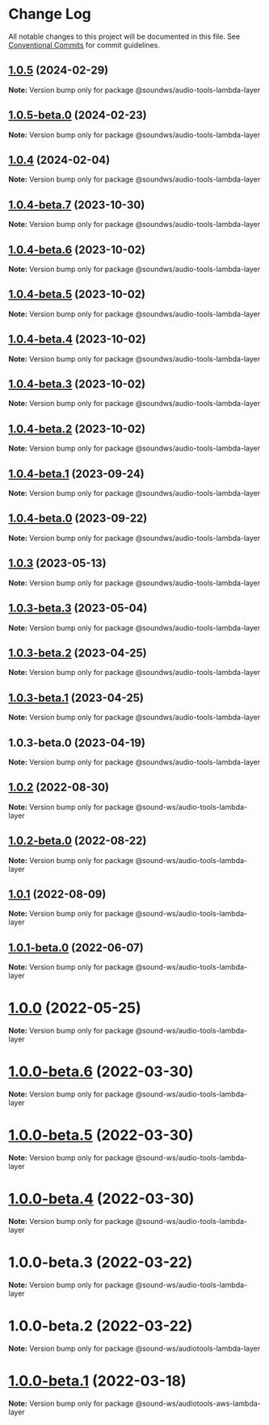 # Change Log

All notable changes to this project will be documented in this file.
See [Conventional Commits](https://conventionalcommits.org) for commit guidelines.

## [1.0.5](https://github.com/sound-ws/audio-tools-lambda-layer/compare/@soundws/audio-tools-lambda-layer@1.0.5-beta.0...@soundws/audio-tools-lambda-layer@1.0.5) (2024-02-29)

**Note:** Version bump only for package @soundws/audio-tools-lambda-layer





## [1.0.5-beta.0](https://github.com/sound-ws/audio-tools-lambda-layer/compare/@soundws/audio-tools-lambda-layer@1.0.4...@soundws/audio-tools-lambda-layer@1.0.5-beta.0) (2024-02-23)

**Note:** Version bump only for package @soundws/audio-tools-lambda-layer





## [1.0.4](https://github.com/sound-ws/audio-tools-lambda-layer/compare/@soundws/audio-tools-lambda-layer@1.0.4-beta.7...@soundws/audio-tools-lambda-layer@1.0.4) (2024-02-04)

**Note:** Version bump only for package @soundws/audio-tools-lambda-layer





## [1.0.4-beta.7](https://github.com/sound-ws/audio-tools-lambda-layer/compare/@soundws/audio-tools-lambda-layer@1.0.4-beta.6...@soundws/audio-tools-lambda-layer@1.0.4-beta.7) (2023-10-30)

**Note:** Version bump only for package @soundws/audio-tools-lambda-layer





## [1.0.4-beta.6](https://github.com/sound-ws/audio-tools-lambda-layer/compare/@soundws/audio-tools-lambda-layer@1.0.4-beta.5...@soundws/audio-tools-lambda-layer@1.0.4-beta.6) (2023-10-02)

**Note:** Version bump only for package @soundws/audio-tools-lambda-layer





## [1.0.4-beta.5](https://github.com/sound-ws/audio-tools-lambda-layer/compare/@soundws/audio-tools-lambda-layer@1.0.4-beta.4...@soundws/audio-tools-lambda-layer@1.0.4-beta.5) (2023-10-02)

**Note:** Version bump only for package @soundws/audio-tools-lambda-layer





## [1.0.4-beta.4](https://github.com/sound-ws/audio-tools-lambda-layer/compare/@soundws/audio-tools-lambda-layer@1.0.4-beta.3...@soundws/audio-tools-lambda-layer@1.0.4-beta.4) (2023-10-02)

**Note:** Version bump only for package @soundws/audio-tools-lambda-layer





## [1.0.4-beta.3](https://github.com/sound-ws/audio-tools-lambda-layer/compare/@soundws/audio-tools-lambda-layer@1.0.4-beta.2...@soundws/audio-tools-lambda-layer@1.0.4-beta.3) (2023-10-02)

**Note:** Version bump only for package @soundws/audio-tools-lambda-layer





## [1.0.4-beta.2](https://github.com/sound-ws/audio-tools-lambda-layer/compare/@soundws/audio-tools-lambda-layer@1.0.4-beta.1...@soundws/audio-tools-lambda-layer@1.0.4-beta.2) (2023-10-02)

**Note:** Version bump only for package @soundws/audio-tools-lambda-layer





## [1.0.4-beta.1](https://github.com/sound-ws/audio-tools-lambda-layer/compare/@soundws/audio-tools-lambda-layer@1.0.4-beta.0...@soundws/audio-tools-lambda-layer@1.0.4-beta.1) (2023-09-24)

**Note:** Version bump only for package @soundws/audio-tools-lambda-layer





## [1.0.4-beta.0](https://github.com/sound-ws/audio-tools-lambda-layer/compare/@soundws/audio-tools-lambda-layer@1.0.3...@soundws/audio-tools-lambda-layer@1.0.4-beta.0) (2023-09-22)

**Note:** Version bump only for package @soundws/audio-tools-lambda-layer





## [1.0.3](https://github.com/sound-ws/audio-tools-lambda-layer/compare/@soundws/audio-tools-lambda-layer@1.0.3-beta.3...@soundws/audio-tools-lambda-layer@1.0.3) (2023-05-13)

**Note:** Version bump only for package @soundws/audio-tools-lambda-layer





## [1.0.3-beta.3](https://github.com/sound-ws/audio-tools-lambda-layer/compare/@soundws/audio-tools-lambda-layer@1.0.3-beta.2...@soundws/audio-tools-lambda-layer@1.0.3-beta.3) (2023-05-04)

**Note:** Version bump only for package @soundws/audio-tools-lambda-layer





## [1.0.3-beta.2](https://github.com/sound-ws/audio-tools-lambda-layer/compare/@soundws/audio-tools-lambda-layer@1.0.3-beta.0...@soundws/audio-tools-lambda-layer@1.0.3-beta.2) (2023-04-25)

**Note:** Version bump only for package @soundws/audio-tools-lambda-layer





## [1.0.3-beta.1](https://github.com/sound-ws/audio-tools-lambda-layer/compare/@soundws/audio-tools-lambda-layer@1.0.3-beta.0...@soundws/audio-tools-lambda-layer@1.0.3-beta.1) (2023-04-25)

**Note:** Version bump only for package @soundws/audio-tools-lambda-layer





## 1.0.3-beta.0 (2023-04-19)

**Note:** Version bump only for package @soundws/audio-tools-lambda-layer





## [1.0.2](https://github.com/sound-ws/audio-tools-lambda-layer/compare/@sound-ws/audio-tools-lambda-layer@1.0.2-beta.0...@sound-ws/audio-tools-lambda-layer@1.0.2) (2022-08-30)

**Note:** Version bump only for package @sound-ws/audio-tools-lambda-layer





## [1.0.2-beta.0](https://github.com/sound-ws/audio-tools-lambda-layer/compare/@sound-ws/audio-tools-lambda-layer@1.0.1...@sound-ws/audio-tools-lambda-layer@1.0.2-beta.0) (2022-08-22)

**Note:** Version bump only for package @sound-ws/audio-tools-lambda-layer





## [1.0.1](https://github.com/sound-ws/audio-tools-lambda-layer/compare/@sound-ws/audio-tools-lambda-layer@1.0.1-beta.0...@sound-ws/audio-tools-lambda-layer@1.0.1) (2022-08-09)

**Note:** Version bump only for package @sound-ws/audio-tools-lambda-layer





## [1.0.1-beta.0](https://github.com/sound-ws/audio-tools-lambda-layer/compare/@sound-ws/audio-tools-lambda-layer@1.0.0...@sound-ws/audio-tools-lambda-layer@1.0.1-beta.0) (2022-06-07)

**Note:** Version bump only for package @sound-ws/audio-tools-lambda-layer





# [1.0.0](https://github.com/sound-ws/audio-tools-lambda-layer/compare/@sound-ws/audio-tools-lambda-layer@1.0.0-beta.6...@sound-ws/audio-tools-lambda-layer@1.0.0) (2022-05-25)

**Note:** Version bump only for package @sound-ws/audio-tools-lambda-layer





# [1.0.0-beta.6](https://github.com/sound-ws/audio-tools-lambda-layer/compare/@sound-ws/audio-tools-lambda-layer@1.0.0-beta.5...@sound-ws/audio-tools-lambda-layer@1.0.0-beta.6) (2022-03-30)

**Note:** Version bump only for package @sound-ws/audio-tools-lambda-layer





# [1.0.0-beta.5](https://github.com/sound-ws/audio-tools-lambda-layer/compare/@sound-ws/audio-tools-lambda-layer@1.0.0-beta.4...@sound-ws/audio-tools-lambda-layer@1.0.0-beta.5) (2022-03-30)

**Note:** Version bump only for package @sound-ws/audio-tools-lambda-layer





# [1.0.0-beta.4](https://github.com/sound-ws/audio-tools-lambda-layer/compare/@sound-ws/audio-tools-lambda-layer@1.0.0-beta.3...@sound-ws/audio-tools-lambda-layer@1.0.0-beta.4) (2022-03-30)

**Note:** Version bump only for package @sound-ws/audio-tools-lambda-layer





# 1.0.0-beta.3 (2022-03-22)

**Note:** Version bump only for package @sound-ws/audio-tools-lambda-layer





# 1.0.0-beta.2 (2022-03-22)

**Note:** Version bump only for package @sound-ws/audiotools-lambda-layer





# [1.0.0-beta.1](https://github.com/sound-ws/monorepo/compare/@sound-ws/audiotools-aws-lambda-layer@1.0.0-beta.0...@sound-ws/audiotools-aws-lambda-layer@1.0.0-beta.1) (2022-03-18)

**Note:** Version bump only for package @sound-ws/audiotools-aws-lambda-layer
